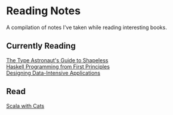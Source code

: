 # Reading Notes
A compilation of notes I've taken while reading interesting books.

## Currently Reading
[The Type Astronaut's Guide to Shapeless](shapeless-guide/index.md)  
[Haskell Programming from First Principles](haskell-programming/index.md)  
[Designing Data-Intensive Applications](data-intensive-apps/index.md)  

## Read
[Scala with Cats](scala-with-cats/index.md)  
